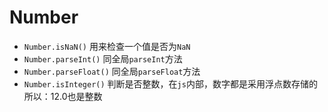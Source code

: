 # Number

+ `Number.isNaN()` 用来检查一个值是否为`NaN`
+ `Number.parseInt()` 同全局`parseInt`方法
+ `Number.parseFloat()` 同全局`parseFloat`方法
+ `Number.isInteger()` 判断是否整数，在`js`内部，数字都是采用浮点数存储的 所以：12.0也是整数